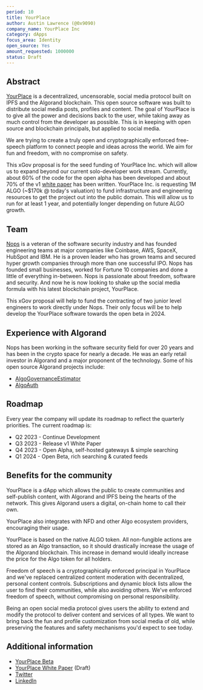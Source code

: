 ```yaml
---
period: 10
title: YourPlace
author: Austin Lawrence (@0x9090)
company_name: YourPlace Inc
category: dApps
focus_area: Identity
open_source: Yes
amount_requested: 1000000
status: Draft
---
```


## Abstract
<a href="https://yourplace.network">YourPlace</a> is a decentralized, uncensorable, social media protocol built on IPFS and the Algorand blockchain. This open source software was built to distribute social media posts, profiles and content.
The goal of YourPlace is to give all the power and decisions back to the user, while taking away as much control from the developer as possible. This is in keeping with open source and blockchain principals, but applied to social media.

We are trying to create a truly open and cryptographically enforced free-speech platform to connect people and ideas across the world. We aim for fun and freedom, with no compromise on safety.

This xGov proposal is for the seed funding of YourPlace Inc. which will allow us to expand beyond our current solo-developer work stream.
Currently, about 60% of the code for the open alpha has been developed and about 70% of the v1 <a href="https://whitepaper.yourplace.network">white paper</a> has been written.
YourPlace Inc. is requesting 1M ALGO (~$170k @ today's valuation) to fund infrastructure and engineering resources to get the project out into the public domain. This will allow us to run for at least 1 year, and potentially longer depending on future ALGO growth.

## Team
<a href="https://www.linkedin.com/in/0x9090">Nops</a> is a veteran of the software security industry and has founded engineering teams at major companies like Coinbase, AWS, SpaceX, HubSpot and IBM.
He is a proven leader who has grown teams and secured hyper growth companies through more than one successful IPO. Nops has founded small businesses, worked for Fortune 10 companies and done a little of everything in-between.
Nops is passionate about freedom, software and security. And now he is now looking to shake up the social media formula with his latest blockchain project, YourPlace.

This xGov proposal will help to fund the contracting of two junior level engineers to work directly under Nops. Their only focus will be to help develop the YourPlace software towards the open beta in 2024.

## Experience with Algorand
Nops has been working in the software security field for over 20 years and has been in the crypto space for nearly a decade. He was an early retail investor in Algorand and a major proponent of the technology.
Some of his open source Algorand projects include:
* <a href="https://github.com/0x9090/AlgoGovernanceEstimator">AlgoGovernanceEstimator</a>
* <a href="https://github.com/NullableLabs/AlgoAuth">AlgoAuth</a>

## Roadmap
Every year the company will update its roadmap to reflect the quarterly priorities. The current roadmap is:
* Q2 2023 - Continue Development
* Q3 2023 - Release v1 White Paper
* Q4 2023 - Open Alpha, self-hosted gateways & simple searching
* Q1 2024 - Open Beta, rich searching & curated feeds

## Benefits for the community
YourPlace is a dApp which allows the public to create communities and self-publish content, with Algorand and IPFS being the hearts of the network. This gives Algorand users a digital, on-chain home to call their own. 

YourPlace also integrates with NFD and other Algo ecosystem providers, encouraging their usage.

YourPlace is based on the native ALGO token. All non-fungible actions are stored as an Algo transaction, so it should drastically increase the usage of the Algorand blockchain. This increase in demand would ideally increase the price for the Algo token for all holders.

Freedom of speech is a cryptographically enforced principal in YourPlace and we've replaced centralized content moderation with decentralized, personal content controls. Subscriptions and dynamic block lists allow the user to find their communities, while also avoiding others. We've enforced freedom of speech, without compromising on personal responsibility.

Being an open social media protocol gives users the ability to extend and modify the protocol to deliver content and services of all types. We want to bring back the fun and profile customization from social media of old, while preserving the features and safety mechanisms you'd expect to see today.

## Additional information
* <a href="https://beta.yourplace.network">YourPlace Beta</a>
* <a href="https://whitepaper.yourplace.network">YourPlace White Paper</a> (Draft)
* <a href="https://twitter.com/YourPlace_Inc">Twitter</a>
* <a href="https://www.linkedin.com/company/yourplace-network/">LinkedIn</a>